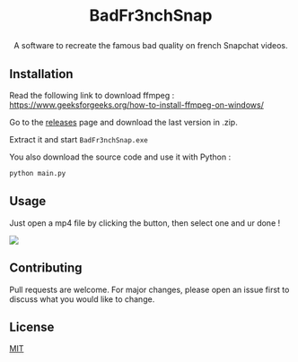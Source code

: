 # <p align="center"> BadFr3nchSnap</p>
<p align="center">A software to recreate the famous bad quality on french Snapchat videos.</p>


## Installation

Read the following link to download ffmpeg : https://www.geeksforgeeks.org/how-to-install-ffmpeg-on-windows/

Go to the <a href="https://github.com/akira-trinity/BadFr3nchSnap/releases">releases</a> page and download the last version in .zip.

Extract it and start ```BadFr3nchSnap.exe```

You also download the source code and use it with Python :
```bash
python main.py
```


## Usage

Just open a mp4 file by clicking the button, then select one and ur done !

<img src="https://user-images.githubusercontent.com/62818208/200117940-da6c1f91-5d47-464f-bd1c-8dc10cece80f.PNG">


## Contributing
Pull requests are welcome. For major changes, please open an issue first to discuss what you would like to change.


## License
[MIT](https://choosealicense.com/licenses/mit/)
